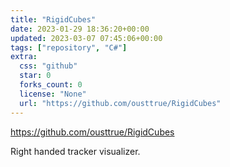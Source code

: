 ```yaml
---
title: "RigidCubes"
date: 2023-01-29 18:36:20+00:00
updated: 2023-03-07 07:45:06+00:00
tags: ["repository", "C#"]
extra:
  css: "github"
  star: 0
  forks_count: 0
  license: "None"
  url: "https://github.com/ousttrue/RigidCubes"
---
```


<https://github.com/ousttrue/RigidCubes>

Right handed tracker visualizer.
